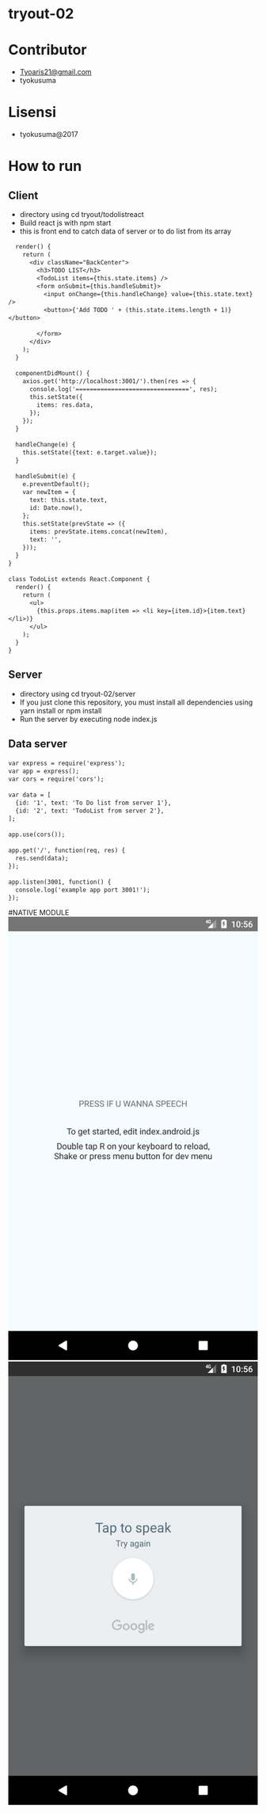 # tryout-02

# Contributor
* Tyoaris21@gmail.com
* tyokusuma

# Lisensi
* tyokusuma@2017


# How to run

## Client

* directory using cd tryout/todolistreact
* Build react js with npm start
* this is front end to catch data of server or to do list from its array

```
  render() {
    return (
      <div className="BackCenter">
        <h3>TODO LIST</h3>
        <TodoList items={this.state.items} />
        <form onSubmit={this.handleSubmit}>
          <input onChange={this.handleChange} value={this.state.text} />
          <button>{'Add TODO ' + (this.state.items.length + 1)}</button>

        </form>
      </div>
    );
  }

  componentDidMount() {
    axios.get('http://localhost:3001/').then(res => {
      console.log('================================', res);
      this.setState({
        items: res.data,
      });
    });
  }

  handleChange(e) {
    this.setState({text: e.target.value});
  }

  handleSubmit(e) {
    e.preventDefault();
    var newItem = {
      text: this.state.text,
      id: Date.now(),
    };
    this.setState(prevState => ({
      items: prevState.items.concat(newItem),
      text: '',
    }));
  }
}

class TodoList extends React.Component {
  render() {
    return (
      <ul>
        {this.props.items.map(item => <li key={item.id}>{item.text}</li>)}
      </ul>
    );
  }
}
```

## Server

* directory using cd tryout-02/server
* If you just clone this repository, you must install all dependencies using yarn install or npm install
* Run the server by executing node index.js

## Data server


```
var express = require('express');
var app = express();
var cors = require('cors');

var data = [
  {id: '1', text: 'To Do list from server 1'},
  {id: '2', text: 'TodoList from server 2'},
];

app.use(cors());

app.get('/', function(req, res) {
  res.send(data);
});

app.listen(3001, function() {
  console.log('example app port 3001!');
});
```


#NATIVE MODULE
![](https://github.com/tyokusuma/tryout-02/blob/master/nativemodulespeach/Screenshot_1492012573.png)
![](https://github.com/tyokusuma/tryout-02/blob/master/nativemodulespeach/Screenshot_1492012605.png)


